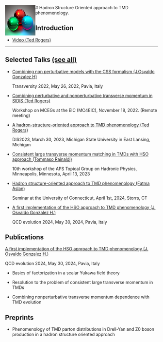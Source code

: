 <img style="float: left;" alt="" src="images/3quarks.png" width="100" height="100">  
# Hadron Structure Oriented approach to TMD phenomenology. 


## Introduction
*   <a href="https://www.youtube.com/watch?v=7Wqx9yhBXuI&t=4382s" target="_blank"> Video (Ted Rogers) </a>

* * *

##   Selected Talks <a href="https://github.com/hso-tmd/hso-tmd.github.io/blob/main/slides" target="_blank"> (see all)</a>

*  <p><a href="https://hso-tmd.github.io/slides/jogh/Transversity2022_gonzalez.pdf" target="_blank">
     Combining non perturbative models with the CSS formalism (J.Osvaldo Gonzalez H)</a> </p>
     <p>Transversity 2022, May 26, 2022, Pavia, Italy</p>

*  <p><a href="https://hso-tmd.github.io/slides/tr/MC_EIC_2022.pdf" target="_blank">
     Combining perturbative and nonperturbative transverse momentum in SIDIS (Ted Rogers)</a> </p>
     <p>Workshop on MCEGs at the EIC (MC4EIC), November 18, 2022. (Remote meeting)</p>

*  <p><a href="https://hso-tmd.github.io/slides/tr/DIS_2023_2.pdf" target="_blank">
     A hadron-structure-oriented approach to TMD phenomenology (Ted Rogers)</a> </p>
     <p>DIS2023, March 30, 2023, Michigan State University in East Lansing, Michigan</p>

* <p><a href="https://hso-tmd.github.io/slides/train/Rainaldi_GHP2023.pdf" target="_blank">
     Consistent large transverse momentum matching in TMDs with HSO approach (Tommaso Rainaldi)</a> </p>
  <p>10th workshop of the APS Topical Group on Hadronic Physics, Minneapolis, Minnesota, April 13, 2023</p>

*  <p><a href="https://hso-tmd.github.io/slides/fas/UConnHSO.pdf" target="_blank">
     Hadron	structure-oriented	approach	to	TMD	phenomenology (Fatma Aslan)</a> </p>
    <p>Seminar at the University of Connecticut, April 1st, 2024, Storrs, CT</p>

*  <p><a href="https://hso-tmd.github.io/slides/jogh/QCD_EVO_May-27-31_2024.pdf" target="_blank">
     A first implementation of the HSO approach to TMD phenomenology (J. Osvaldo Gonzalez H.)</a> </p>
     <p>QCD evolution 2024, May 30, 2024, Pavia, Italy</p>
     




##   Publications

<p><a href="https://hso-tmd.github.io/slides/jogh/QCD_EVO_May-27-31_2024.pdf" target="_blank">
     A first implementation of the HSO approach to TMD phenomenology (J. Osvaldo Gonzalez H.)</a> </p>
     <p>QCD evolution 2024, May 30, 2024, Pavia, Italy</p>


*  <p><a href="https://inspirehep.net/literature/2606482" target="_blank"></a>
     Basics of factorization in a scalar Yukawa field theory </p>

*  <p><a href="https://inspirehep.net/literature/2640018" target="_blank">
     </a> Resolution to the problem of consistent large transverse momentum in TMDs</p>

*  <p><a href="https://inspirehep.net/literature/2080521" target="_blank">
     </a> Combining nonperturbative transverse momentum dependence with TMD evolution</p>

##   Preprints

*  <p><a href="https://inspirehep.net/literature/2751355" target="_blank">
     </a> Phenomenology of TMD parton distributions in Drell-Yan and Z0 boson production in a hadron structure oriented approach</p>
     










